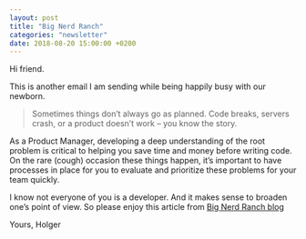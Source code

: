 ```yaml
---
layout: post
title: "Big Nerd Ranch"
categories: "newsletter"
date: 2018-08-20 15:00:00 +0200
---
```


Hi friend.

This is another email I am sending while being happily busy with our newborn. 

> Sometimes things don’t always go as planned. Code breaks, servers crash, or a product doesn’t work – you know the story.

As a Product Manager, developing a deep understanding of the root problem is critical to helping you save time and money before writing code. On the rare (cough) occasion these things happen, it’s important to have processes in place for you to evaluate and prioritize these problems for your team quickly.

I know not everyone of you is a developer. And it makes sense to broaden one’s point of view. 
So please enjoy this article from [Big Nerd Ranch blog](https://www.bignerdranch.com/blog/the-five-whys-for-product-managers/)

Yours,
Holger